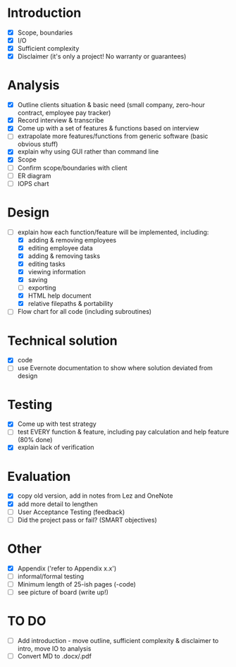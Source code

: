# Introduction
- [x] Scope, boundaries
- [x] I/O
- [x] Sufficient complexity
- [x] Disclaimer (it's only a project! No warranty or guarantees)

# Analysis
- [x] Outline clients situation & basic need (small company, zero-hour contract, employee pay tracker)
- [x] Record interview & transcribe
- [x] Come up with a set of features & functions based on interview
- [ ] extrapolate more features/functions from generic software (basic obvious stuff)
- [x] explain why using GUI rather than command line
- [x] Scope
- [ ] ​Confirm scope/boundaries with client
- [ ] ER diagram
- [ ] IOPS chart

# Design
- [ ] explain how each function/feature will be implemented, including:
  - [x] adding & removing employees
  - [x] editing employee data
  - [x] adding & removing tasks
  - [x] editing tasks
  - [x] viewing information
  - [x] saving
  - [ ] exporting
  - [x] HTML help document
  - [x] relative filepaths & portability
- [ ] Flow chart for all code (including subroutines)

# Technical solution
- [x] code
- [ ] use Evernote documentation to show where solution deviated from design

# Testing
- [x] Come up with test strategy
- [ ] test EVERY function & feature, including pay calculation and help feature (80% done)
- [x] explain lack of verification

# Evaluation
- [x] copy old version, add in notes from Lez and OneNote
- [x] add more detail to lengthen
- [ ] User Acceptance Testing (feedback)
- [ ] Did the project pass or fail? (SMART objectives)

# Other
- [x] Appendix ('refer to Appendix x.x')
- [ ] informal/formal testing
- [ ] Minimum length of 25-ish pages (-code)
- [ ] see picture of board (write up!)

# TO DO
- [ ] Add introduction - move outline, sufficient complexity & disclaimer to intro, move IO to analysis
- [ ] Convert MD to .docx/.pdf
